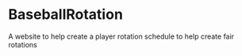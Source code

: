 # BaseballRotation
A website to help create a player rotation schedule to help create fair rotations
